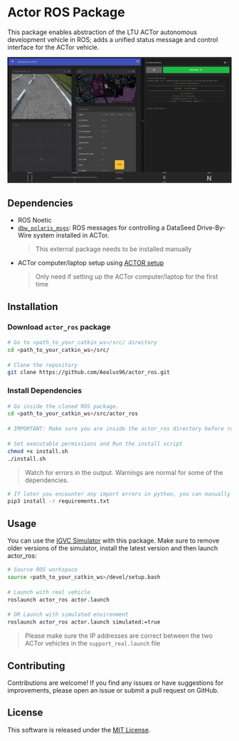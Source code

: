 # Actor ROS Package

This package enables abstraction of the LTU ACTor autonomous development vehicle in ROS; adds a unified status message and control interface for the ACTor vehicle.

<img src="documents/Screenshot.png" alt="GUI Screenshot">

## Dependencies

- ROS Noetic
- [`dbw_polaris_msgs`](https://bitbucket.org/DataspeedInc/dbw_polaris_ros/src/master/ROS_SETUP.md): ROS messages for controlling a DataSeed Drive-By-Wire system installed in ACTor.
    > This external package needs to be installed manually
- ACTor computer/laptop setup using [ACTOR setup](https://github.com/LTU-Actor/setup.git)
    > Only need if setting up the ACTor computer/laptop for the first time

## Installation

### Download `actor_ros` package

```bash
# Go to <path_to_your_catkin_ws>/src/ directory
cd <path_to_your_catkin_ws>/src/

# Clone the repository
git clone https://github.com/Aeolus96/actor_ros.git
```

### Install Dependencies

```bash
# Go inside the cloned ROS package.
cd <path_to_your_catkin_ws>/src/actor_ros

# IMPORTANT: Make sure you are inside the actor_ros directory before running the install script

# Set executable permissions and Run the install script
chmod +x install.sh
./install.sh
```

> Watch for errors in the output. Warnings are normal for some of the dependencies.

```bash
# If later you encounter any import errors in python, you can manually run the following command from this directory
pip3 install -r requirements.txt
```

## Usage

You can use the [IGVC Simulator](https://github.com/LTU-Actor/igvc_python_simulator.git) with this package. Make sure to remove older versions of the simulator, install the latest version and then launch actor_ros:

```bash
# Source ROS workspace
source <path_to_your_catkin_ws>/devel/setup.bash

# Launch with real vehicle
roslaunch actor_ros actor.launch

# OR Launch with simulated environment
roslaunch actor_ros actor.launch simulated:=true
```

> Please make sure the IP addresses are correct between the two ACTor vehicles in the `support_real.launch` file

## Contributing

Contributions are welcome! If you find any issues or have suggestions for improvements, please open an issue or submit a pull request on GitHub.

## License

This software is released under the [MIT License](LICENSE).
